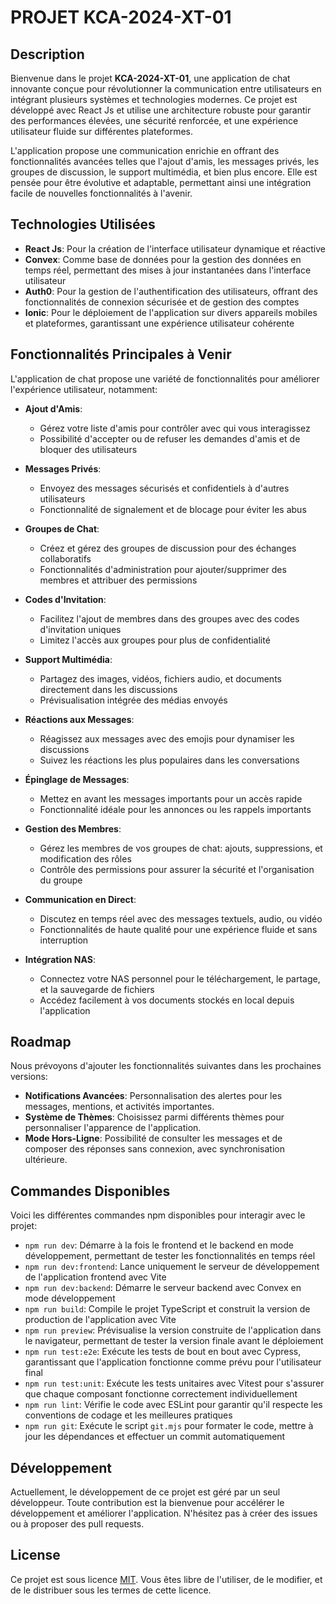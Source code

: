 # PROJET KCA-2024-XT-01

## Description

Bienvenue dans le projet **KCA-2024-XT-01**, une application de chat innovante conçue pour révolutionner la communication entre utilisateurs en intégrant plusieurs systèmes et technologies modernes. Ce projet est développé avec React Js et utilise une architecture robuste pour garantir des performances élevées, une sécurité renforcée, et une expérience utilisateur fluide sur différentes plateformes.

L'application propose une communication enrichie en offrant des fonctionnalités avancées telles que l'ajout d'amis, les messages privés, les groupes de discussion, le support multimédia, et bien plus encore. Elle est pensée pour être évolutive et adaptable, permettant ainsi une intégration facile de nouvelles fonctionnalités à l'avenir.

## Technologies Utilisées

-   **React Js**: Pour la création de l'interface utilisateur dynamique et réactive
-   **Convex**: Comme base de données pour la gestion des données en temps réel, permettant des mises à jour instantanées dans l'interface utilisateur
-   **Auth0**: Pour la gestion de l'authentification des utilisateurs, offrant des fonctionnalités de connexion sécurisée et de gestion des comptes
-   **Ionic**: Pour le déploiement de l'application sur divers appareils mobiles et plateformes, garantissant une expérience utilisateur cohérente

## Fonctionnalités Principales à Venir

L'application de chat propose une variété de fonctionnalités pour améliorer l'expérience utilisateur, notamment:

-   **Ajout d'Amis**:

    -   Gérez votre liste d'amis pour contrôler avec qui vous interagissez
    -   Possibilité d'accepter ou de refuser les demandes d'amis et de bloquer des utilisateurs

-   **Messages Privés**:

    -   Envoyez des messages sécurisés et confidentiels à d'autres utilisateurs
    -   Fonctionnalité de signalement et de blocage pour éviter les abus

-   **Groupes de Chat**:

    -   Créez et gérez des groupes de discussion pour des échanges collaboratifs
    -   Fonctionnalités d'administration pour ajouter/supprimer des membres et attribuer des permissions

-   **Codes d'Invitation**:

    -   Facilitez l'ajout de membres dans des groupes avec des codes d'invitation uniques
    -   Limitez l'accès aux groupes pour plus de confidentialité

-   **Support Multimédia**:

    -   Partagez des images, vidéos, fichiers audio, et documents directement dans les discussions
    -   Prévisualisation intégrée des médias envoyés

-   **Réactions aux Messages**:

    -   Réagissez aux messages avec des emojis pour dynamiser les discussions
    -   Suivez les réactions les plus populaires dans les conversations

-   **Épinglage de Messages**:

    -   Mettez en avant les messages importants pour un accès rapide
    -   Fonctionnalité idéale pour les annonces ou les rappels importants

-   **Gestion des Membres**:

    -   Gérez les membres de vos groupes de chat: ajouts, suppressions, et modification des rôles
    -   Contrôle des permissions pour assurer la sécurité et l'organisation du groupe

-   **Communication en Direct**:

    -   Discutez en temps réel avec des messages textuels, audio, ou vidéo
    -   Fonctionnalités de haute qualité pour une expérience fluide et sans interruption

-   **Intégration NAS**:
    -   Connectez votre NAS personnel pour le téléchargement, le partage, et la sauvegarde de fichiers
    -   Accédez facilement à vos documents stockés en local depuis l'application

## Roadmap

Nous prévoyons d'ajouter les fonctionnalités suivantes dans les prochaines versions:

-   **Notifications Avancées**: Personnalisation des alertes pour les messages, mentions, et activités importantes.
-   **Système de Thèmes**: Choisissez parmi différents thèmes pour personnaliser l'apparence de l'application.
-   **Mode Hors-Ligne**: Possibilité de consulter les messages et de composer des réponses sans connexion, avec synchronisation ultérieure.

## Commandes Disponibles

Voici les différentes commandes npm disponibles pour interagir avec le projet:

-   `npm run dev`: Démarre à la fois le frontend et le backend en mode développement, permettant de tester les fonctionnalités en temps réel
-   `npm run dev:frontend`: Lance uniquement le serveur de développement de l'application frontend avec Vite
-   `npm run dev:backend`: Démarre le serveur backend avec Convex en mode développement
-   `npm run build`: Compile le projet TypeScript et construit la version de production de l'application avec Vite
-   `npm run preview`: Prévisualise la version construite de l'application dans le navigateur, permettant de tester la version finale avant le déploiement
-   `npm run test:e2e`: Exécute les tests de bout en bout avec Cypress, garantissant que l'application fonctionne comme prévu pour l'utilisateur final
-   `npm run test:unit`: Exécute les tests unitaires avec Vitest pour s'assurer que chaque composant fonctionne correctement individuellement
-   `npm run lint`: Vérifie le code avec ESLint pour garantir qu'il respecte les conventions de codage et les meilleures pratiques
-   `npm run git`: Exécute le script `git.mjs` pour formater le code, mettre à jour les dépendances et effectuer un commit automatiquement

## Développement

Actuellement, le développement de ce projet est géré par un seul développeur. Toute contribution est la bienvenue pour accélérer le développement et améliorer l'application. N'hésitez pas à créer des issues ou à proposer des pull requests.

## License

Ce projet est sous licence [MIT](LICENSE). Vous êtes libre de l'utiliser, de le modifier, et de le distribuer sous les termes de cette licence.
